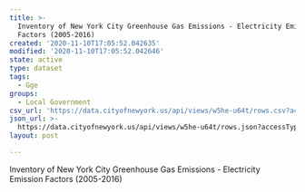 ```yaml
---
title: >-
  Inventory of New York City Greenhouse Gas Emissions - Electricity Emission
  Factors (2005-2016)
created: '2020-11-10T17:05:52.042635'
modified: '2020-11-10T17:05:52.042646'
state: active
type: dataset
tags:
  - Gge
groups:
  - Local Government
csv_url: 'https://data.cityofnewyork.us/api/views/w5he-u64t/rows.csv?accessType=DOWNLOAD'
json_url: >-
  https://data.cityofnewyork.us/api/views/w5he-u64t/rows.json?accessType=DOWNLOAD
layout: post

---
```

Inventory of New York City Greenhouse Gas Emissions - Electricity Emission Factors (2005-2016)
